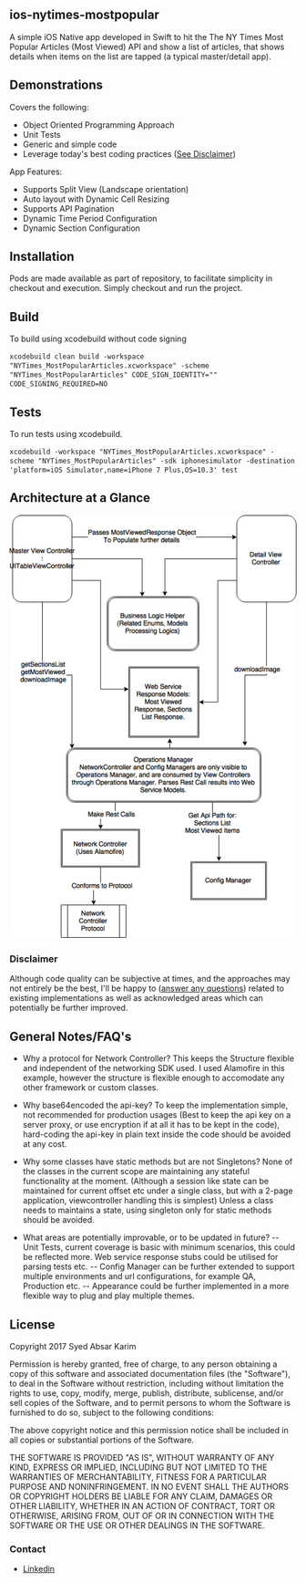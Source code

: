 ## ios-nytimes-mostpopular

A simple iOS Native app developed in Swift to hit the The NY Times Most Popular Articles (Most Viewed) API and show a list of articles, that shows details when items on the list are tapped (a typical master/detail app).

## Demonstrations

Covers the following:
* Object Oriented Programming Approach 
* Unit Tests 
* Generic and simple code 
* Leverage today's best coding practices ([See Disclaimer](#disclaimer))

App Features:
* Supports Split View (Landscape orientation)
* Auto layout with Dynamic Cell Resizing
* Supports API Pagination 
* Dynamic Time Period Configuration 
* Dynamic Section Configuration 

## Installation

Pods are made available as part of repository, to facilitate simplicity in checkout and execution. Simply checkout and run the project.

## Build

To build using xcodebuild without code signing
```
xcodebuild clean build -workspace "NYTimes_MostPopularArticles.xcworkspace" -scheme "NYTimes_MostPopularArticles" CODE_SIGN_IDENTITY="" CODE_SIGNING_REQUIRED=NO
```


## Tests

To run tests using xcodebuild.
```
xcodebuild -workspace "NYTimes_MostPopularArticles.xcworkspace" -scheme "NYTimes_MostPopularArticles" -sdk iphonesimulator -destination 'platform=iOS Simulator,name=iPhone 7 Plus,OS=10.3' test
```


## Architecture at a Glance

![Architecture at a Glance](https://raw.githubusercontent.com/syedabsar/ios-nytimes-mostpopular/master/nytimes_architecture.png)


### Disclaimer

Although code quality can be subjective at times, and the approaches may not entirely be the best, I'll be happy to ([answer any questions](#contact)) related to existing implementations as well as acknowledged areas which can potentially be further improved.

## General Notes/FAQ's

* Why a protocol for Network Controller?
This keeps the Structure flexible and independent of the networking SDK used. I used Alamofire in this example, however the structure is flexible enough to accomodate any other framework or custom classes.

* Why base64encoded the api-key?
To keep the implementation simple, not recommended for production usages (Best to keep the api key on a server proxy, or use encryption if at all it has to be kept in the code), hard-coding the api-key in plain text inside the code should be avoided at any cost.

* Why some classes have static methods but are not Singletons?
None of the classes in the current scope are maintaining any stateful functionality at the moment. (Although a session like state can be maintained for current offset etc under a single class, but with a 2-page application, viewcontroller handling this is simplest) Unless a class needs to maintains a state, using singleton only for static methods should be avoided.

* What areas are potentially improvable, or to be updated in future? -- Unit Tests, current coverage is basic with minimum scenarios, this could be reflected more. Web service response stubs could be utilised for parsing tests etc. -- Config Manager can be further extended to support multiple environments and url configurations, for example QA, Production etc. -- Appearance could be further implemented in a more flexible way to plug and play multiple themes.

## License

Copyright 2017 Syed Absar Karim

Permission is hereby granted, free of charge, to any person obtaining a copy of this software and associated documentation files (the "Software"), to deal in the Software without restriction, including without limitation the rights to use, copy, modify, merge, publish, distribute, sublicense, and/or sell copies of the Software, and to permit persons to whom the Software is furnished to do so, subject to the following conditions:

The above copyright notice and this permission notice shall be included in all copies or substantial portions of the Software.

THE SOFTWARE IS PROVIDED "AS IS", WITHOUT WARRANTY OF ANY KIND, EXPRESS OR IMPLIED, INCLUDING BUT NOT LIMITED TO THE WARRANTIES OF MERCHANTABILITY, FITNESS FOR A PARTICULAR PURPOSE AND NONINFRINGEMENT. IN NO EVENT SHALL THE AUTHORS OR COPYRIGHT HOLDERS BE LIABLE FOR ANY CLAIM, DAMAGES OR OTHER LIABILITY, WHETHER IN AN ACTION OF CONTRACT, TORT OR OTHERWISE, ARISING FROM, OUT OF OR IN CONNECTION WITH THE SOFTWARE OR THE USE OR OTHER DEALINGS IN THE SOFTWARE.

### Contact
* [Linkedin](http://linkedin.com/in/syedabsar/)

